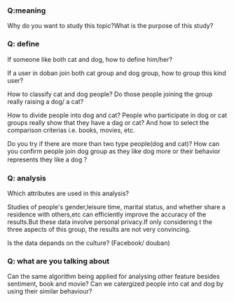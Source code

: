 ### Q:meaning

Why do you want to study this topic?What is the purpose of this study?

### Q: define

If someone like both cat and dog, how to define him/her?

If a user in doban join both cat group and dog group, how to group this kind user?

How to classify cat and dog people? Do those people joining the group really raising a dog/ a cat?

How to divide people into dog and cat? People who participate in dog or cat groups really show that they have a dag or cat? And how to select the comparison criterias i.e. books, movies, etc.

Do you try if there are more than two type people(dog and cat)? How can you confirm people join dog group as they like dog more or their behavior represents they like a dog？

### Q: analysis

Which attributes are used in this analysis?

Studies of people's gender,leisure time, marital status, and whether share a residence with others,etc  can efficiently improve the accuracy of the results.But these data involve personal privacy.If only considering t the three aspects of this group, the results are not very convincing.

Is the data depands on the culture? (Facebook/ douban)

### Q: what are you talking about

Can the same algorithm being applied for analysing other feature besides sentiment, book and movie? Can we catergized people into cat and dog by using their similar behaviour?